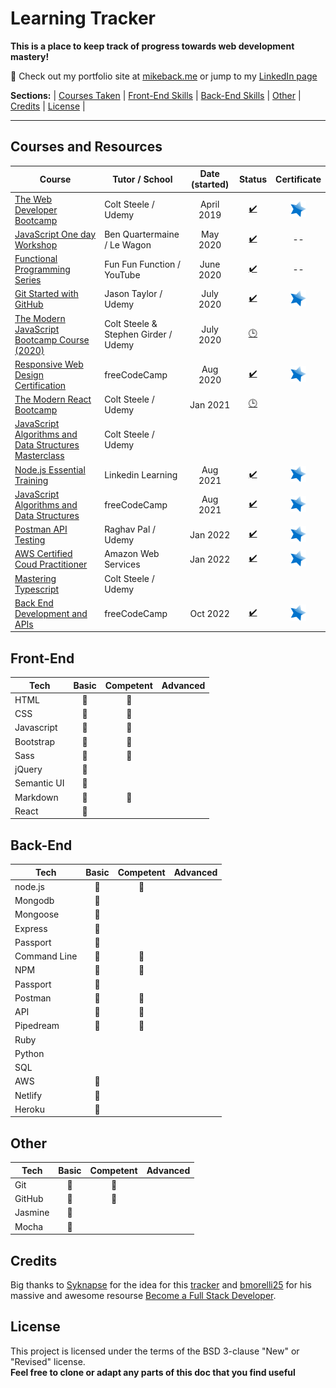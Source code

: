 # Learning Tracker
**This is a place to keep track of progress towards web development mastery!**

:link: Check out my portfolio site at [mikeback.me](https://www.mikeback.me) or jump to my [LinkedIn page](https://www.linkedin.com/in/mikeback "linkedin.com/in/mikeback")

**Sections:**  |
[Courses Taken](https://github.com/MakeItBack/Learning-Tracker/blob/master/README.md#courses-and-resources) |
[Front-End Skills](https://github.com/MakeItBack/Learning-Tracker/blob/master/README.md#front-end) |
[Back-End Skills](https://github.com/MakeItBack/Learning-Tracker/blob/master/README.md#back-end) |
[Other](https://github.com/MakeItBack/Learning-Tracker/blob/master/README.md#other) |
[Credits](https://github.com/MakeItBack/Learning-Tracker/blob/master/README.md#credits) |
[License](https://github.com/MakeItBack/Learning-Tracker/blob/master/README.md#license) |

---

## Courses and Resources
| Course | Tutor / School | Date (started) | Status |  Certificate |
|--------|----------------|:----------------:|:--------:|:--------------:|
|[The Web Developer Bootcamp](https://www.udemy.com/course/the-web-developer-bootcamp "The Web Developers Bootcamp")|Colt Steele / Udemy|April 2019|[:heavy_check_mark:](# "Complete") | [![Certificate](https://github.com/MakeItBack/Learning-Tracker/blob/master/Icons/star.png)](https://ude.my/UC-a5576119-3703-445e-b583-738fcc7e15e2/ "View Cerificate") |
|[JavaScript One day Workshop](https://www.notion.so/Javascript-full-day-b247e04e91434dfea004f58c39399ecc) | Ben Quartermaine / Le Wagon |May 2020|[:heavy_check_mark:](# "Complete")| -- |
|[Functional Programming Series](https://www.youtube.com/playlist?list=PL0zVEGEvSaeEd9hlmCXrk5yUyqUag-n84) | Fun Fun Function / YouTube | June 2020 |[:heavy_check_mark:](# "Complete")| -- | 
|[Git Started with GitHub](https://www.udemy.com/course/git-started-with-github) | Jason Taylor / Udemy | July 2020 |[:heavy_check_mark:](# "Complete")| [![Certificate](https://github.com/MakeItBack/Learning-Tracker/blob/master/Icons/star.png)](https://ude.my/UC-7078ba43-3221-4a3c-b38d-0766f3695f45/ "View Cerificate") |
|[The Modern JavaScript Bootcamp Course (2020)](https://www.udemy.com/course/javascript-beginners-complete-tutorial/) | Colt Steele & Stephen Girder / Udemy | July 2020 |[:clock3:](# "In progress")|  |
|[Responsive Web Design Certification](https://www.freecodecamp.org/learn) | freeCodeCamp | Aug 2020 |[:heavy_check_mark:](# "Complete")| [![Certificate](https://github.com/MakeItBack/Learning-Tracker/blob/master/Icons/star.png)](https://www.freecodecamp.org/certification/makeitback/responsive-web-design "View Cerificate") |
|[The Modern React Bootcamp](https://www.udemy.com/course/modern-react-bootcamp/) | Colt Steele / Udemy | Jan 2021 |[:clock3:](# "In progress")| |
|[JavaScript Algorithms and Data Structures Masterclass](https://www.udemy.com/course/js-algorithms-and-data-structures-masterclass) | Colt Steele / Udemy |  || |
|[Node.js Essential Training](https://www.linkedin.com/learning/node-js-essential-training-2/learn-the-node-js-fundamentals) | Linkedin Learning | Aug 2021 |[:heavy_check_mark:](# "Complete")|[![Certificate](https://github.com/MakeItBack/Learning-Tracker/blob/master/Icons/star.png)](https://github.com/MakeItBack/Learning-Tracker/blob/master/Certificates/Node.js%20Essential%20Training.pdf "View Cerificate")  |
|[JavaScript Algorithms and Data Structures](https://www.freecodecamp.org/learn) | freeCodeCamp | Aug 2021 |[:heavy_check_mark:](# "Complete") | [![Certificate](https://github.com/MakeItBack/Learning-Tracker/blob/master/Icons/star.png)](https://www.freecodecamp.org/certification/makeitback/javascript-algorithms-and-data-structures "View Cerificate")  |
|[Postman API Testing](https://www.udemy.com/course/postman-api-testing-step-by-step-for-beginners/) | Raghav Pal / Udemy | Jan 2022 |[:heavy_check_mark:](# "Complete") | [![Certificate](https://github.com/MakeItBack/Learning-Tracker/blob/master/Icons/star.png)](https://www.ude.my/UC-568e2e69-5b95-444f-9f30-f4c5d8d9dde8/ "View Cerificate") |
|[AWS Certified Coud Practitioner](https://aws.amazon.com/certification/certified-cloud-practitioner/) | Amazon Web Services | Jan 2022 |[:heavy_check_mark:](# "Complete")| [![Certificate](https://github.com/MakeItBack/Learning-Tracker/blob/master/Icons/star.png)](https://www.credly.com/badges/99b741df-b08d-47f8-bf4d-bafc9bdb6899 "View Badge")|
|[Mastering Typescript](https://www.udemy.com/course/learn-typescript/) | Colt Steele / Udemy | || |
|[Back End Development and APIs](https://www.freecodecamp.org/learn) | freeCodeCamp | Oct 2022 |[:heavy_check_mark:](# "Complete")| [![Certificate](https://github.com/MakeItBack/Learning-Tracker/blob/master/Icons/star.png)](https://www.freecodecamp.org/certification/makeitback/back-end-development-and-apis "View Cerificate") |



## Front-End
| Tech            |       Basic          |      Competent       |       Advanced       | 
|-----------------|:--------------------:|:--------------------:|:--------------------:|
|HTML             | :large_blue_diamond: | :large_blue_diamond: |      |
|CSS              | :large_blue_diamond: | :large_blue_diamond: |      |
|Javascript       | :large_blue_diamond: | :large_blue_diamond: |      |
|Bootstrap        | :large_blue_diamond: | :large_blue_diamond: |      |
|Sass             | :large_blue_diamond: | :large_blue_diamond: |      |
|jQuery           | :large_blue_diamond: |                      |      |
|Semantic UI      | :large_blue_diamond: |                      |      |
|Markdown         | :large_blue_diamond: | :large_blue_diamond: |      |
|React            | :large_blue_diamond: |                      |      |




## Back-End
| Tech            |       Basic          |      Competent       |       Advanced       | 
|-----------------|:--------------------:|:--------------------:|:--------------------:|
|node.js          | :large_blue_diamond: | :large_blue_diamond:  |          | 
|Mongodb          | :large_blue_diamond: |  |          |
|Mongoose         | :large_blue_diamond: |  |          |
|Express          | :large_blue_diamond: |  |          |
|Passport         | :large_blue_diamond: |  |          |
|Command Line     | :large_blue_diamond: | :large_blue_diamond: |          |
|NPM              | :large_blue_diamond: | :large_blue_diamond: |          |
|Passport         | :large_blue_diamond: |  |          |
|Postman          | :large_blue_diamond: | :large_blue_diamond: |          |
|API              | :large_blue_diamond: | :large_blue_diamond: |          |
|Pipedream        | :large_blue_diamond: | :large_blue_diamond: |          |
|Ruby             |    |    |    |
|Python           |    |    |    |
|SQL              |    |    |    |
|AWS              | :large_blue_diamond: |  |                      |
|Netlify          | :large_blue_diamond: |  |                      |          
|Heroku           | :large_blue_diamond: |  |                      |  


## Other  
| Tech            |       Basic          |      Competent       |       Advanced       | 
|-----------------|:--------------------:|:--------------------:|:--------------------:|
|Git              | :large_blue_diamond: | :large_blue_diamond: |                      |   
|GitHub           | :large_blue_diamond: | :large_blue_diamond: |                      |   
|Jasmine          | :large_blue_diamond: |                      |                      |          
|Mocha            | :large_blue_diamond: |                      |                      |  


## Credits
Big thanks to [Syknapse](https://github.com/Syknapse) for the idea for this [tracker](https://github.com/Syknapse/My-Learning-Tracker-first-ten-months) and [bmorelli25](https://github.com/bmorelli25) for his massive and awesome resourse [Become a Full Stack Developer](https://github.com/bmorelli25/Become-A-Full-Stack-Web-Developer).

## License
This project is licensed under the terms of the BSD 3-clause "New" or "Revised" license.<br>
**Feel free to clone or adapt any parts of this doc that you find useful**

